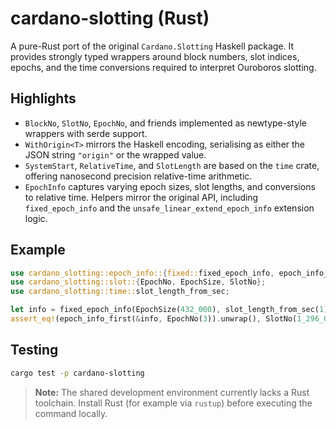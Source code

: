 # cardano-slotting (Rust)

A pure-Rust port of the original `Cardano.Slotting` Haskell package. It
provides strongly typed wrappers around block numbers, slot indices, epochs,
and the time conversions required to interpret Ouroboros slotting.

## Highlights

- `BlockNo`, `SlotNo`, `EpochNo`, and friends implemented as newtype-style
  wrappers with serde support.
- `WithOrigin<T>` mirrors the Haskell encoding, serialising as either the JSON
  string `"origin"` or the wrapped value.
- `SystemStart`, `RelativeTime`, and `SlotLength` are based on the `time` crate,
  offering nanosecond precision relative-time arithmetic.
- `EpochInfo` captures varying epoch sizes, slot lengths, and conversions to
  relative time. Helpers mirror the original API, including
  `fixed_epoch_info` and the `unsafe_linear_extend_epoch_info` extension logic.

## Example

```rust
use cardano_slotting::epoch_info::{fixed::fixed_epoch_info, epoch_info_first};
use cardano_slotting::slot::{EpochNo, EpochSize, SlotNo};
use cardano_slotting::time::slot_length_from_sec;

let info = fixed_epoch_info(EpochSize(432_000), slot_length_from_sec(1));
assert_eq!(epoch_info_first(&info, EpochNo(3)).unwrap(), SlotNo(1_296_000));
```

## Testing

```bash
cargo test -p cardano-slotting
```

> **Note:** The shared development environment currently lacks a Rust
> toolchain. Install Rust (for example via `rustup`) before executing the
> command locally.
